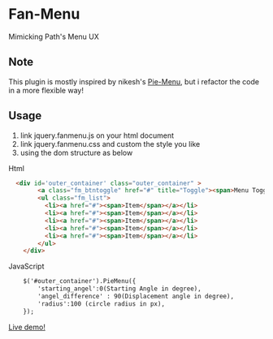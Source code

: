 # Fan-Menu

Mimicking Path's Menu UX

## Note

This plugin is mostly inspired by nikesh's [Pie-Menu](http://nikesh.github.io/Pie-Menu/),
but i refactor the code in a more flexible way!

## Usage

1. link jquery.fanmenu.js on your html document 
2. link jquery.fanmenu.css and custom the style you like
3. using the dom structure as below

Html
```html
  <div id='outer_container' class="outer_container" >
		<a class="fm_btntoggle" href="#" title="Toggle"><span>Menu Toggle</span></a>
		<ul class="fm_list">
		  <li><a href="#"><span>Item</span></a></li>
		  <li><a href="#"><span>Item</span></a></li>
		  <li><a href="#"><span>Item</span></a></li>
		  <li><a href="#"><span>Item</span></a></li>
		  <li><a href="#"><span>Item</span></a></li>
		</ul>
	</div>
```

JavaScript
```html
	$('#outer_container').PieMenu({
		'starting_angel':0(Starting Angle in degree),
		'angel_difference' : 90(Displacement angle in degree),
		'radius':100 (circle radius in px),
	});	
```
[Live demo!](http://faso.me/jquery-fanmenu/)
